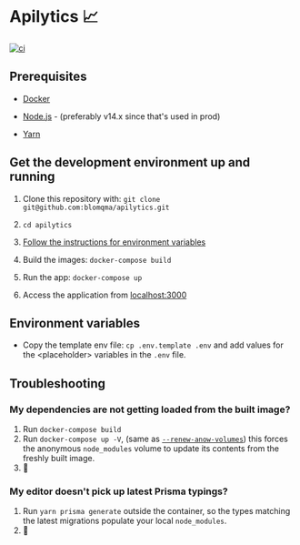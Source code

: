 # Apilytics 📈

[![ci](https://github.com/blomqma/apilytics/actions/workflows/ci.yml/badge.svg)](https://github.com/blomqma/apilytics/actions)

## Prerequisites

- [Docker](https://www.docker.com)

- [Node.js](https://nodejs.org) - (preferably v14.x since that's used in prod)

- [Yarn](https://yarnpkg.com)

## Get the development environment up and running

1. Clone this repository with: `git clone git@github.com:blomqma/apilytics.git`

2. `cd apilytics`

3. [Follow the instructions for environment variables](#environment-variables)

4. Build the images: `docker-compose build`

5. Run the app: `docker-compose up`

6. Access the application from [localhost:3000](http://localhost:3000)

## Environment variables

- Copy the template env file: `cp .env.template .env` and add values for the \<placeholder\> variables in the `.env` file.

## Troubleshooting

### My dependencies are not getting loaded from the built image?

1. Run `docker-compose build`
2. Run `docker-compose up -V`, (same as [`--renew-anow-volumes`](https://docs.docker.com/compose/reference/up/)) this forces the anonymous `node_modules` volume to update its contents from the freshly built image.
3. 🍻

### My editor doesn't pick up latest Prisma typings?

1. Run `yarn prisma generate` outside the container, so the types matching the latest migrations populate your local `node_modules`.
2. 🍻
